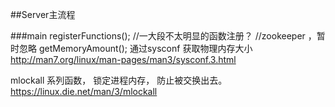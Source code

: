 ##Server主流程

###main
registerFunctions();
//一大段不太明显的函数注册？
//zookeeper  ，暂时忽略
getMemoryAmount();  通过sysconf 获取物理内存大小
http://man7.org/linux/man-pages/man3/sysconf.3.html

mlockall 系列函数， 锁定进程内存， 防止被交换出去。
https://linux.die.net/man/3/mlockall

